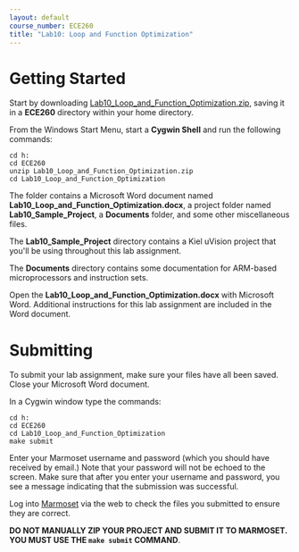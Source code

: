 ```yaml
---
layout: default
course_number: ECE260
title: "Lab10: Loop and Function Optimization"
---
```


Getting Started
===============

Start by downloading [Lab10_Loop_and_Function_Optimization.zip](Lab10_Loop_and_Function_Optimization.zip), saving it in a **ECE260** directory within your home directory.

From the Windows Start Menu, start a **Cygwin Shell** and run the following commands:

    cd h:
    cd ECE260
    unzip Lab10_Loop_and_Function_Optimization.zip
    cd Lab10_Loop_and_Function_Optimization


The folder contains a Microsoft Word document named **Lab10_Loop_and_Function_Optimization.docx**,
a project folder named **Lab10_Sample_Project**,
a **Documents** folder, and some other miscellaneous files.

The **Lab10_Sample_Project** directory contains a Kiel uVision project that you'll be using throughout this lab assignment.  

The **Documents** directory contains some documentation for ARM-based microprocessors and instruction sets.
  
Open the **Lab10_Loop_and_Function_Optimization.docx** with Microsoft Word.  Additional instructions for this lab assignment are 
included in the Word document.



Submitting
==========

To submit your lab assignment, make sure your files have all been saved.
Close your Microsoft Word document.

In a Cygwin window type the commands:

    cd h:
    cd ECE260
    cd Lab10_Loop_and_Function_Optimization
    make submit

Enter your Marmoset username and password (which you should have received by email.) 
Note that your password will not be echoed to the screen. 
Make sure that after you enter your username and password, you see a message indicating that the submission was successful.

Log into [Marmoset](https://cs.ycp.edu/marmoset/login) via the web to check the files you submitted to ensure they are correct.

**DO NOT MANUALLY ZIP YOUR PROJECT AND SUBMIT IT TO MARMOSET.  
YOU MUST USE THE ```make submit``` COMMAND**.